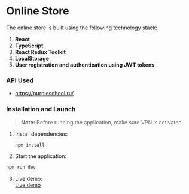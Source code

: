 # Online Store

The online store is built using the following technology stack:

1. **React**
2. **TypeScript**
3. **React Redux Toolkit**
4. **LocalStorage**
5. **User registration and authentication using JWT tokens**
### API Used

- https://purpleschool.ru/

### Installation and Launch

> **Note:** Before running the application, make sure VPN is activated.

1. Install dependencies:
   ```bash
   npm install
   ```
2. Start the application:

```bash
npm run dev
```

3. Live demo:  
   <a target="_blank" href="https://vitaliygalata1986.github.io/react-site-shop-redux-typescript/">Live demo</a>
